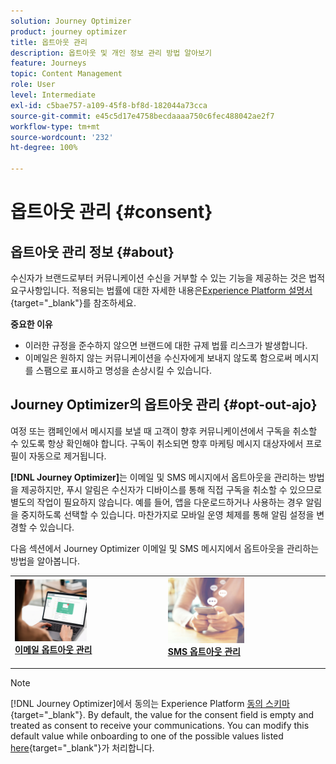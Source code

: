```yaml
---
solution: Journey Optimizer
product: journey optimizer
title: 옵트아웃 관리
description: 옵트아웃 및 개인 정보 관리 방법 알아보기
feature: Journeys
topic: Content Management
role: User
level: Intermediate
exl-id: c5bae757-a109-45f8-bf8d-182044a73cca
source-git-commit: e45c5d17e4758becdaaaa750c6fec488042ae2f7
workflow-type: tm+mt
source-wordcount: '232'
ht-degree: 100%

---
```


# 옵트아웃 관리 {#consent}

## 옵트아웃 관리 정보 {#about}

수신자가 브랜드로부터 커뮤니케이션 수신을 거부할 수 있는 기능을 제공하는 것은 법적 요구사항입니다. 적용되는 법률에 대한 자세한 내용은[Experience Platform 설명서](https://experienceleague.adobe.com/docs/experience-platform/privacy/regulations/overview.html?lang=ko#regulations){target="_blank"}를 참조하세요.

**중요한 이유**

* 이러한 규정을 준수하지 않으면 브랜드에 대한 규제 법률 리스크가 발생합니다.
* 이메일은 원하지 않는 커뮤니케이션을 수신자에게 보내지 않도록 함으로써 메시지를 스팸으로 표시하고 명성을 손상시킬 수 있습니다.

## Journey Optimizer의 옵트아웃 관리 {#opt-out-ajo}

여정 또는 캠페인에서 메시지를 보낼 때 고객이 향후 커뮤니케이션에서 구독을 취소할 수 있도록 항상 확인해야 합니다. 구독이 취소되면 향후 마케팅 메시지 대상자에서 프로필이 자동으로 제거됩니다.

**[!DNL Journey Optimizer]**&#x200B;는 이메일 및 SMS 메시지에서 옵트아웃을 관리하는 방법을 제공하지만, 푸시 알림은 수신자가 디바이스를 통해 직접 구독을 취소할 수 있으므로 별도의 작업이 필요하지 않습니다. 예를 들어, 앱을 다운로드하거나 사용하는 경우 알림을 중지하도록 선택할 수 있습니다. 마찬가지로 모바일 운영 체제를 통해 알림 설정을 변경할 수 있습니다.

다음 섹션에서 Journey Optimizer 이메일 및 SMS 메시지에서 옵트아웃을 관리하는 방법을 알아봅니다.

<table style="table-layout:fixed"><tr style="border: 0;">
<td>
<a href="../email/email-opt-out.md">
<img alt="리드" src="../assets/do-not-localize/privacy-email-optout.jpeg" width="50%">
</a>
<div><a href="../email/email-opt-out.md"><strong>이메일 옵트아웃 관리</strong>
</div>
<p>
</td>
<td>
<a href="../sms/sms-opt-out.md">
<img alt="드물게" src="../assets/do-not-localize/privacy-sms-opt-out.jpeg" width="50%">
</a>
<div>
<a href="../sms/sms-opt-out.md"><strong>SMS 옵트아웃 관리</strong></a>
</div>
<p></td>
</tr></table>

>[!NOTE]
>
>[!DNL Journey Optimizer]에서 동의는 Experience Platform [동의 스키마](https://experienceleague.adobe.com/docs/experience-platform/xdm/field-groups/profile/consents.html?lang=ko){target="_blank"}. By default, the value for the consent field is empty and treated as consent to receive your communications. You can modify this default value while onboarding to one of the possible values listed [here](https://experienceleague.adobe.com/docs/experience-platform/xdm/data-types/consents.html?lang=ko#choice-values){target="_blank"}가 처리합니다.